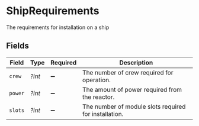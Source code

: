 # ShipRequirements

The requirements for installation on a ship


## Fields

| Field                                                 | Type                                                  | Required                                              | Description                                           |
| ----------------------------------------------------- | ----------------------------------------------------- | ----------------------------------------------------- | ----------------------------------------------------- |
| `crew`                                                | *?int*                                                | :heavy_minus_sign:                                    | The number of crew required for operation.            |
| `power`                                               | *?int*                                                | :heavy_minus_sign:                                    | The amount of power required from the reactor.        |
| `slots`                                               | *?int*                                                | :heavy_minus_sign:                                    | The number of module slots required for installation. |